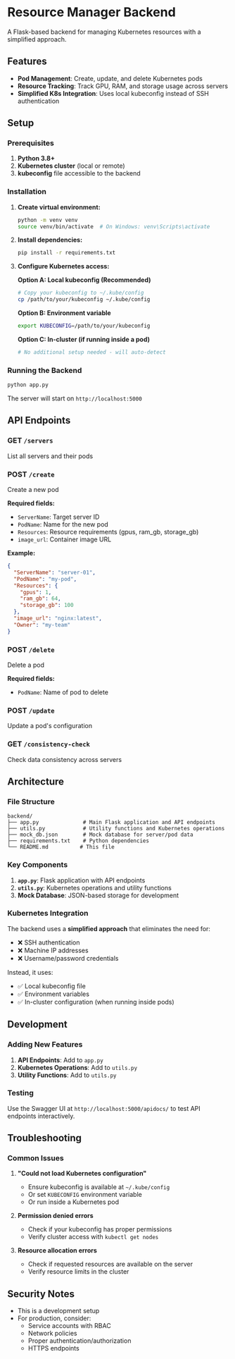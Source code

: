 # Resource Manager Backend

A Flask-based backend for managing Kubernetes resources with a simplified approach.

## Features

- **Pod Management**: Create, update, and delete Kubernetes pods
- **Resource Tracking**: Track GPU, RAM, and storage usage across servers
- **Simplified K8s Integration**: Uses local kubeconfig instead of SSH authentication

## Setup

### Prerequisites

1. **Python 3.8+**
2. **Kubernetes cluster** (local or remote)
3. **kubeconfig** file accessible to the backend

### Installation

1. **Create virtual environment:**
   ```bash
   python -m venv venv
   source venv/bin/activate  # On Windows: venv\Scripts\activate
   ```

2. **Install dependencies:**
   ```bash
   pip install -r requirements.txt
   ```

3. **Configure Kubernetes access:**
   
   **Option A: Local kubeconfig (Recommended)**
   ```bash
   # Copy your kubeconfig to ~/.kube/config
   cp /path/to/your/kubeconfig ~/.kube/config
   ```

   **Option B: Environment variable**
   ```bash
   export KUBECONFIG=/path/to/your/kubeconfig
   ```

   **Option C: In-cluster (if running inside a pod)**
   ```bash
   # No additional setup needed - will auto-detect
   ```

### Running the Backend

```bash
python app.py
```

The server will start on `http://localhost:5000`

## API Endpoints

### GET `/servers`
List all servers and their pods

### POST `/create`
Create a new pod

**Required fields:**
- `ServerName`: Target server ID
- `PodName`: Name for the new pod
- `Resources`: Resource requirements (gpus, ram_gb, storage_gb)
- `image_url`: Container image URL

**Example:**
```json
{
  "ServerName": "server-01",
  "PodName": "my-pod",
  "Resources": {
    "gpus": 1,
    "ram_gb": 64,
    "storage_gb": 100
  },
  "image_url": "nginx:latest",
  "Owner": "my-team"
}
```

### POST `/delete`
Delete a pod

**Required fields:**
- `PodName`: Name of pod to delete

### POST `/update`
Update a pod's configuration

### GET `/consistency-check`
Check data consistency across servers

## Architecture

### File Structure

```
backend/
├── app.py              # Main Flask application and API endpoints
├── utils.py            # Utility functions and Kubernetes operations
├── mock_db.json        # Mock database for server/pod data
├── requirements.txt    # Python dependencies
└── README.md          # This file
```

### Key Components

1. **`app.py`**: Flask application with API endpoints
2. **`utils.py`**: Kubernetes operations and utility functions
3. **Mock Database**: JSON-based storage for development

### Kubernetes Integration

The backend uses a **simplified approach** that eliminates the need for:
- ❌ SSH authentication
- ❌ Machine IP addresses
- ❌ Username/password credentials

Instead, it uses:
- ✅ Local kubeconfig file
- ✅ Environment variables
- ✅ In-cluster configuration (when running inside pods)

## Development

### Adding New Features

1. **API Endpoints**: Add to `app.py`
2. **Kubernetes Operations**: Add to `utils.py`
3. **Utility Functions**: Add to `utils.py`

### Testing

Use the Swagger UI at `http://localhost:5000/apidocs/` to test API endpoints interactively.

## Troubleshooting

### Common Issues

1. **"Could not load Kubernetes configuration"**
   - Ensure kubeconfig is available at `~/.kube/config`
   - Or set `KUBECONFIG` environment variable
   - Or run inside a Kubernetes pod

2. **Permission denied errors**
   - Check if your kubeconfig has proper permissions
   - Verify cluster access with `kubectl get nodes`

3. **Resource allocation errors**
   - Check if requested resources are available on the server
   - Verify resource limits in the cluster

## Security Notes

- This is a development setup
- For production, consider:
  - Service accounts with RBAC
  - Network policies
  - Proper authentication/authorization
  - HTTPS endpoints 